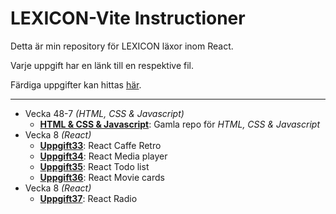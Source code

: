 # LEXICON-Vite Instructioner

Detta är min repository för LEXICON läxor inom React.

Varje uppgift har en länk till en respektive fil.

Färdiga uppgifter kan hittas [här](https://github.com/Ertingel/LEXICON-React).

---

-   Vecka 48-7 _(HTML, CSS & Javascript)_
    -   [**HTML & CSS & Javascript**](https://github.com/Ertingel/LEXICON/): Gamla repo för _HTML, CSS & Javascript_
-   Vecka 8 _(React)_
    -   [**Uppgift33**](https://github.com/Ertingel/LEXICON-React/tree/main/Instruktioner/Uppgift33-react-caffe-retro): React Caffe Retro
    -   [**Uppgift34**](https://github.com/Ertingel/LEXICON-React/tree/main/Instruktioner/Uppgift34-react-media-player): React Media player
    -   [**Uppgift35**](https://github.com/Ertingel/LEXICON-React/tree/main/Instruktioner/Uppgift35-react-todo-list): React Todo list
    -   [**Uppgift36**](https://github.com/Ertingel/LEXICON-React/tree/main/Instruktioner/Uppgift36-react-movie-cards): React Movie cards
-   Vecka 8 _(React)_
    -   [**Uppgift37**](https://github.com/Ertingel/LEXICON-React/tree/main/Instruktioner/Uppgift37-react-radio): React Radio
